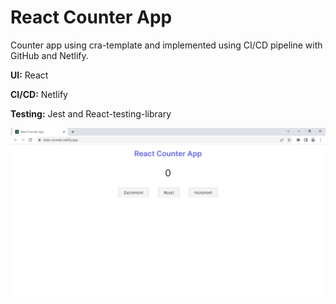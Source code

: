 # React Counter App

Counter app using cra-template and implemented using CI/CD pipeline with GitHub and Netlify.

**UI:** React

**CI/CD:** Netlify

**Testing:** Jest and React-testing-library

![](./src/img/App.png)
